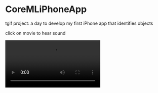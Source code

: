 # CoreMLiPhoneApp
tgif project: a day to develop my first iPhone app that identifies objects

click on movie to hear sound

![demo](https://user-images.githubusercontent.com/38410965/111802199-1bf53180-88a4-11eb-97d2-886bbd716a3e.mov)

